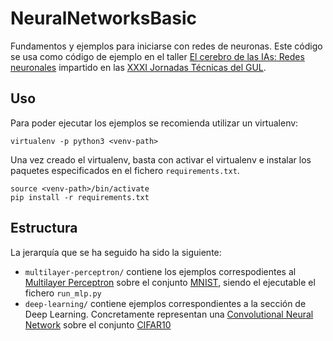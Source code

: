 # NeuralNetworksBasic
Fundamentos y ejemplos para iniciarse con redes de neuronas. Este código se usa como código de ejemplo en el taller [El cerebro de las IAs: Redes neuronales](https://cursos.gul.es/xxxi-jornadas-tecnicas-del-gul/el-cerebro-de-las-ias-redes-neuronales) impartido en las [XXXI Jornadas Técnicas del GUL](https://cursos.gul.es/xxxi-jornadas-tecnicas-del-gul).

## Uso

Para poder ejecutar los ejemplos se recomienda utilizar un virtualenv:

```
virtualenv -p python3 <venv-path>
```

Una vez creado el virtualenv, basta con activar el virtualenv e instalar los paquetes especificados en el fichero `requirements.txt`.

```
source <venv-path>/bin/activate
pip install -r requirements.txt
```

## Estructura

La jerarquía que se ha seguido ha sido la siguiente:

* `multilayer-perceptron/` contiene los ejemplos correspodientes al [Multilayer Perceptron](http://cs231n.github.io/neural-networks-1/#nn) sobre el conjunto [MNIST](http://yann.lecun.com/exdb/mnist/), siendo el ejecutable el fichero `run_mlp.py`
* `deep-learning/` contiene ejemplos correspondientes a la sección de Deep Learning. Concretamente representan una [Convolutional Neural Network](http://cs231n.github.io/convolutional-networks/) sobre el conjunto [CIFAR10](https://www.cs.toronto.edu/~kriz/cifar.html)